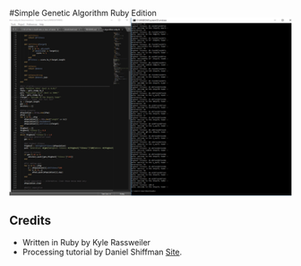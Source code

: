 #Simple Genetic Algorithm Ruby Edition
![ScreenShot](Screenshot.png)

## Credits

- Written in Ruby by Kyle Rassweiler
- Processing tutorial by Daniel Shiffman [Site](http://natureofcode.com/book/chapter-9-the-evolution-of-code/).
